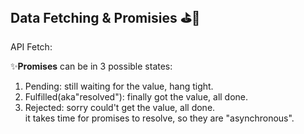 ## Data Fetching & Promisies :golf::traffic_light:
API Fetch:

:sparkles:**Promises** can be in 3 possible states:
  1. Pending: still waiting for the value, hang tight.
  2. Fulfilled(aka"resolved"): finally got the value, all done.
  3. Rejected: sorry could't get the value, all done.
<br/> it takes time for promises to resolve, so they are "asynchronous". 
